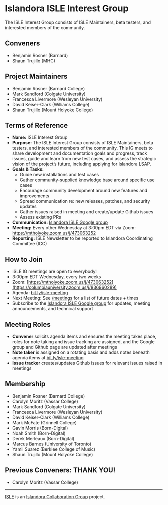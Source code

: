 # Islandora ISLE Interest Group
The ISLE Interest Group consists of ISLE Maintainers, beta testers, and interested members of the community. 

## Conveners
* Benjamin Rosner (Barnard) 
* Shaun Trujillo (MHC)

## Project Maintainers
* Benjamin Rosner (Barnard College)
* Mark Sandford (Colgate University)
* Francesca Livermore (Wesleyan University)
* David Keiser-Clark (Williams College)
* Shaun Trujillo (Mount Holyoke College)

## Terms of Reference
* **Name:** ISLE Interest Group
* **Purpose:** The ISLE Interest Group consists of ISLE Maintainers, beta testers, and interested members of the community. This IG meets to share development and documentation goals and progress, track issues, guide and learn from new test cases, and assess the strategic vision of the project’s future, including applying for Islandora LSAP.
* **Goals & Tasks:**
  * Guide new installations and test cases
  * Gather community-supplied knowledge base around specific use cases
  * Encourage community development around new features and improvements
  * Spread communication re: new releases, patches, and security updates   
  * Gather issues raised in meeting and create/update Github issues
  * Assess existing PRs
* **Communication:** [Islandora ISLE Google group](https://groups.google.com/forum/#!forum/islandora-isle)
* **Meeting:** Every other Wednesday at 3:00pm EDT via Zoom: https://mtholyoke.zoom.us/j/473063252
* **Reporting:** ISLE Newsletter to be reported to Islandora Coordinating Committee (ICC)

## How to Join
* ISLE IG meetings are open to everybody!
* 3:00pm EDT Wednesday, every two weeks
* Zoom: [https://mtholyoke.zoom.us/j/473063252](https://columbiauniversity.zoom.us/j/836960289)
* Agenda: [bit.ly/isle-meeting](https://bit.ly/isle-meeting)
* Next Meeting: See [/meetings](https://github.com/islandora-interest-groups/Islandora-ISLE-Interest-Group/tree/master/meetings) for a list of future dates + times
* Subscribe to the [Islandora ISLE Google group](https://groups.google.com/forum/#!forum/islandora-isle) for updates, meeting announcements, and technical support

## Meeting Roles
* **Convener** solicits agenda items and ensures the meeting takes place, roles for note taking and issue tracking are assigned, and the Google group and Github page are updated after meetings
* **Note taker** is assigned on a rotating basis and adds notes beneath agenda items at [bit.ly/isle-meeting](https://bit.ly/isle-meeting)
* **Issue tracker** creates/updates Github issues for relevant issues raised in meetings

## Membership
* Benjamin Rosner (Barnard College)
* Carolyn Moritz (Vassar College)
* Mark Sandford (Colgate University)
* Francesca Livermore (Wesleyan University)
* David Keiser-Clark (Williams College)
* Mark McFate (Grinnell College)
* Gavin Morris (Born-Digital)
* Noah Smith (Born-Digital)
* Derek Merleaux (Born-Digital)
* Marcus Barnes (University of Toronto)
* Yamil Suarez (Berklee College of Music)
* Shaun Trujillo (Mount Holyoke College)

## Previous Conveners: THANK YOU!
* Carolyn Moritz (Vassar College)

---
[ISLE](https://github.com/Islandora-Collaboration-Group/ISLE) is an [Islandora Collaboration Group](https://github.com/Islandora-Collaboration-Group) project.
